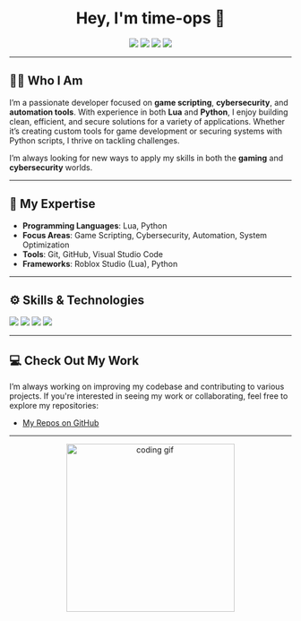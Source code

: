 <h1 align="center">Hey, I'm <strong>time-ops</strong> 👋</h1>

<p align="center">
  <img src="https://img.shields.io/badge/Status-Active-brightgreen?style=for-the-badge">
  <img src="https://img.shields.io/badge/Languages-Lua%20%26%20Python-blue?style=for-the-badge">
  <img src="https://img.shields.io/badge/Tools-Git%20%26%20VSCode-black?style=for-the-badge">
  <img src="https://img.shields.io/badge/Experience-Intermediate-yellow?style=for-the-badge">
</p>

---

## 👨‍💻 Who I Am

I’m a passionate developer focused on **game scripting**, **cybersecurity**, and **automation tools**. With experience in both **Lua** and **Python**, I enjoy building clean, efficient, and secure solutions for a variety of applications. Whether it’s creating custom tools for game development or securing systems with Python scripts, I thrive on tackling challenges.

I’m always looking for new ways to apply my skills in both the **gaming** and **cybersecurity** worlds.

---

## 🚀 My Expertise

- **Programming Languages**: Lua, Python
- **Focus Areas**: Game Scripting, Cybersecurity, Automation, System Optimization
- **Tools**: Git, GitHub, Visual Studio Code
- **Frameworks**: Roblox Studio (Lua), Python

---

## ⚙️ Skills & Technologies

<p align="left">
  <img src="https://img.shields.io/badge/Lua-000080?style=for-the-badge&logo=lua&logoColor=white"/>
  <img src="https://img.shields.io/badge/Python-3776AB?style=for-the-badge&logo=python&logoColor=white"/>
  <img src="https://img.shields.io/badge/Roblox%20Studio-ff0000?style=for-the-badge&logo=roblox&logoColor=white"/>
  <img src="https://img.shields.io/badge/Visual%20Studio%20Code-007ACC?style=for-the-badge&logo=visual-studio-code&logoColor=white"/>
</p>

---

## 💻 Check Out My Work

I’m always working on improving my codebase and contributing to various projects. If you're interested in seeing my work or collaborating, feel free to explore my repositories:

- [My Repos on GitHub](https://github.com/time-ops)

---

<p align="center"> <img src="https://media.giphy.com/media/JIX9t2j0ZTN9S/giphy.gif" width="300" alt="coding gif"/> </p>
